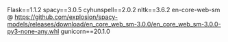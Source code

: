 Flask==1.1.2
spacy==3.0.5
cyhunspell==2.0.2
nltk==3.6.2
en-core-web-sm @ https://github.com/explosion/spacy-models/releases/download/en_core_web_sm-3.0.0/en_core_web_sm-3.0.0-py3-none-any.whl
gunicorn==20.1.0
